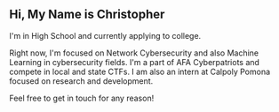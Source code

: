 ## Hi, My Name is Christopher

I'm in High School and currently applying to college.

Right now, I'm focused on Network Cybersecurity and also Machine Learning in cybersecurity fields. I'm a part of AFA Cyberpatriots and compete in local and state CTFs. I am also an intern at Calpoly Pomona focused on research and development.

Feel free to get in touch for any reason!
